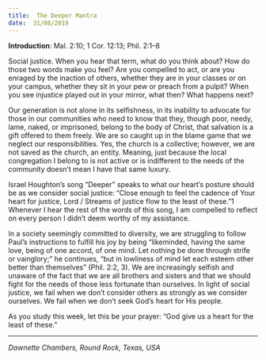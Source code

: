 ```yaml
---
title:  The Deeper Mantra
date:  31/08/2019
---
```


**Introduction**: Mal. 2:10; 1 Cor. 12:13; Phil. 2:1–8

Social justice. When you hear that term, what do you think about? How do those two words make you feel? Are you compelled to act, or are you enraged by the inaction of others, whether they are in your classes or on your campus, whether they sit in your pew or preach from a pulpit? When you see injustice played out in your mirror, what then? What happens next?

Our generation is not alone in its selfishness, in its inability to advocate for those in our communities who need to know that they, though poor, needy, lame, naked, or imprisoned, belong to the body of Christ, that salvation is a gift offered to them freely. We are so caught up in the blame game that we neglect our responsibilities. Yes, the church is a collective; however, we are not saved as the church, an entity. Meaning, just because the local congregation I belong to is not active or is indifferent to the needs of the community doesn’t mean I have that same luxury.

Israel Houghton’s song “Deeper” speaks to what our heart’s posture should be as we consider social justice: “Close enough to feel the cadence of Your heart for justice, Lord / Streams of justice flow to the least of these.”1 Whenever I hear the rest of the words of this song, I am compelled to reflect on every person I didn’t deem worthy of my assistance.

In a society seemingly committed to diversity, we are struggling to follow Paul’s instructions to fulfill his joy by being “likeminded, having the same love, being of one accord, of one mind. Let nothing be done through strife or vainglory;” he continues, “but in lowliness of mind let each esteem other better than themselves” (Phil. 2:2, 3). We are increasingly selfish and unaware of the fact that we are all brothers and sisters and that we should fight for the needs of those less fortunate than ourselves. In light of social justice, we fail when we don’t consider others as strongly as we consider ourselves. We fail when we don’t seek God’s heart for His people.

As you study this week, let this be your prayer: “God give us a heart for the least of these.”

---

_Dawnette Chambers, Round Rock, Texas, USA_
